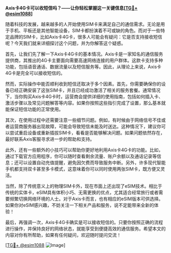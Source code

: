 **Axis卡4G卡可以收短信吗？——让你轻松掌握这一关键信息[[TG💪+ @esim1088](https://t.me/s/esim1088)]**

随着科技的发展，越来越多的人开始使用SIM卡来满足自己的通信需求。无论是用于手机、平板还是其他智能设备，SIM卡都扮演着不可或缺的角色。而对于一些特定品牌的SIM卡，比如Axis卡4G卡，很多人可能会有疑问：它是否支持接收短信呢？今天我们就来详细探讨这个问题，并为你解答这个疑惑。

首先，让我们先了解一下Axis卡4G卡的基本情况。Axis卡是一家知名的通信服务提供商，其推出的4G卡主要面向需要高速网络连接的用户群体。这款卡支持多种功能，包括语音通话、数据流量以及短信服务等。因此，从理论上来说，Axis卡4G卡是完全可以接收短信的。

然而，实际操作中能否顺利收到短信还取决于多个因素。首先，你需要确保你的设备已经正确安装了这张SIM卡，并且已经成功激活了相关的服务套餐。通常情况下，当你购买Axis卡4G卡时，运营商会提供详细的使用指南，包括如何插入卡、激活步骤以及常见问题解答等内容。如果你按照这些指引完成了设置，那么基本就能保证短信功能的正常使用。

其次，在使用过程中还需要注意一些细节问题。例如，有时候由于网络信号不佳或者运营商服务器出现故障，可能会导致短信未能及时送达。这种情况下，建议你可以尝试重启设备或重新插拔SIM卡，看看是否能够解决问题。如果问题依然存在，最好联系Axis客服寻求进一步的帮助和支持。

此外，还有一些额外的小技巧可以帮助你更好地利用Axis卡4G卡的功能。比如，通过下载官方应用程序，你可以随时查看剩余流量、账户余额以及通话记录等信息；还可以设置自动充值提醒，避免因欠费而导致服务中断。另外，许多现代智能手机都支持双卡甚至多卡模式，这意味着你可以同时使用两张SIM卡，既方便又灵活。

当然，除了传统意义上的物理SIM卡外，现在市面上还出现了eSIM技术。相比于传统的实体卡，eSIM具有体积小巧、无需更换的优点，尤其适合经常旅行或者需要频繁切换网络环境的人士。对于Axis卡而言，也有相应的eSIM版本可供选择。如果你对eSIM感兴趣，不妨关注一下相关产品和服务，说不定能带来全新的体验！

最后，再强调一次，Axis卡4G卡确实是可以接收短信的。只要你按照正确的流程进行操作，并保持良好的网络状态，就能享受到便捷高效的通信服务。希望本文的内容对你有所帮助，如果有任何疑问，欢迎随时提问交流！

[[TG💪+ @esim1088](https://t.me/s/esim1088) ![Image](https://i.postimg.cc/4NQfJmqS/Snipaste-2025-05-13-00-14-12.png)]